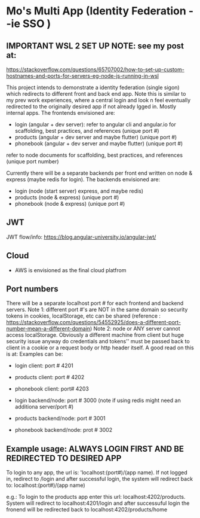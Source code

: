 # Mo's Multi App (Identity Federation --ie SSO )

## IMPORTANT WSL 2 SET UP NOTE: see my post at:
https://stackoverflow.com/questions/65707002/how-to-set-up-custom-hostnames-and-ports-for-servers-eg-node-js-running-in-wsl

This project intends to demonstrate a identity federation (single sigon) which redirects to different front and back end app. Note this is similar to my prev work experiences, where a central login and look n feel eventually redirected to the originally desired app if not already lgged in. Mostly internal apps. The frontends envisioned are:

- login (angular + dev server): refer to angular cli and angular.io for scaffolding, best practices, and references (unique port #)
- products (angular + dev server and maybe flutter) (unique port #)
- phonebook (angular + dev server and maybe flutter) (unique port #)

refer to node documents for scaffolding, best practices, and references (unique port number)

Currently there will be a separate backends per front end written on node & express (maybe redis for login). The backends envisioned are:

- login (node (start server) express, and maybe redis)
- products (node & express) (unique port #)
- phonebook (node & express) (unique port #)

## JWT

JWT flow/info: <https://blog.angular-university.io/angular-jwt/>

## Cloud

- AWS is envisioned as the final cloud platfrom

## Port numbers

There will be a separate localhost port # for each frontend and backend servers.
  Note 1: different port #'s are NOT in the same domain so security tokens in cookies, localStorage, etc
  can be shared (reference : <https://stackoverflow.com/questions/54552925/does-a-different-port-number-mean-a-different-domain>)
  Note 2: node or ANY server cannot access localStorage. Obviously a different machine from client but huge security issue anyway do credentials and tokens''
  must be passed back to client in a cookie or a request body or http header itself. A good read on this is at:
Examples can be:

- login client: port # 4201
- products client: port # 4202
- phonebook client: port# 4203

- login backend/node: port # 3000 (note if using redis might need an additiona server/port #)
- products backend/node: port # 3001
- phonebook backend/node: prot # 3002

## Example usage: ALWAYS LOGIN FIRST AND BE REDIRECTED TO DESIRED APP

To login to any app, the url is: 'localhost:(port#)/(app name). If not logged in, redirect to /login and after successful login, the system will redirect back to: localhost:(port#)/(app name)

e.g.: To login to the products app enter this url: localhost:4202/products. System will redirect to localhost:4201/login and after successuful login the fronend will be redirected back to localhost:4202/products/home
